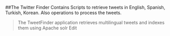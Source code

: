 ##The Twitter Finder
Contains Scripts to retrieve tweets in English, Spanish, Turkish, Korean.
Also operations to process the tweets.
>The TweetFinder application retrieves multilingual tweets and indexes them using Apache solr Edit

